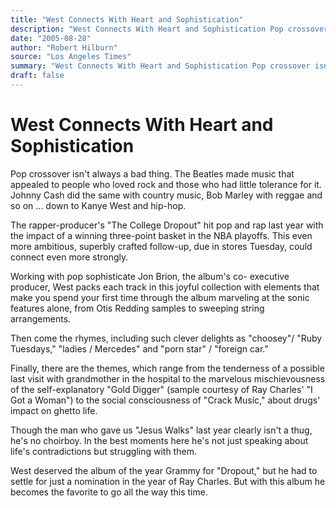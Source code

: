 ```yaml
---
title: "West Connects With Heart and Sophistication"
description: "West Connects With Heart and Sophistication Pop crossover isn't always a bad thing. The Beatles made music that appealed to people who loved rock and those who had little tolerance for it. Johnny Cash..."
date: "2005-08-28"
author: "Robert Hilburn"
source: "Los Angeles Times"
summary: "West Connects With Heart and Sophistication Pop crossover isn't always a bad thing. The Beatles made music that appealed to people who loved rock and those who had little tolerance for it. Johnny Cash did the same with country music, Bob Marley with reggae and so on."
draft: false
---
```


# West Connects With Heart and Sophistication

Pop crossover isn't always a bad thing. The Beatles made music that appealed to people who loved rock and those who had little tolerance for it. Johnny Cash did the same with country music, Bob Marley with reggae and so on ... down to Kanye West and hip-hop.

The rapper-producer's "The College Dropout" hit pop and rap last year with the impact of a winning three-point basket in the NBA playoffs. This even more ambitious, superbly crafted follow-up, due in stores Tuesday, could connect even more strongly.

Working with pop sophisticate Jon Brion, the album's co- executive producer, West packs each track in this joyful collection with elements that make you spend your first time through the album marveling at the sonic features alone, from Otis Redding samples to sweeping string arrangements.

Then come the rhymes, including such clever delights as "choosey"/ "Ruby Tuesdays," "ladies / Mercedes" and "porn star" / "foreign car."

Finally, there are the themes, which range from the tenderness of a possible last visit with grandmother in the hospital to the marvelous mischievousness of the self-explanatory "Gold Digger" (sample courtesy of Ray Charles' "I Got a Woman") to the social consciousness of "Crack Music," about drugs' impact on ghetto life.

Though the man who gave us "Jesus Walks" last year clearly isn't a thug, he's no choirboy. In the best moments here he's not just speaking about life's contradictions but struggling with them.

West deserved the album of the year Grammy for "Dropout," but he had to settle for just a nomination in the year of Ray Charles. But with this album he becomes the favorite to go all the way this time.
